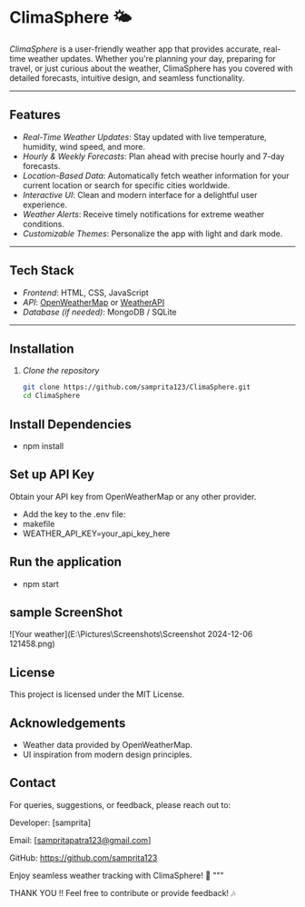 # ClimaSphere 🌤  
*ClimaSphere* is a user-friendly weather app that provides accurate, real-time weather updates. Whether you're planning your day, preparing for travel, or just curious about the weather, ClimaSphere has you covered with detailed forecasts, intuitive design, and seamless functionality.  

---

## Features  
- *Real-Time Weather Updates*: Stay updated with live temperature, humidity, wind speed, and more.  
- *Hourly & Weekly Forecasts*: Plan ahead with precise hourly and 7-day forecasts.  
- *Location-Based Data*: Automatically fetch weather information for your current location or search for specific cities worldwide.  
- *Interactive UI*: Clean and modern interface for a delightful user experience.  
- *Weather Alerts*: Receive timely notifications for extreme weather conditions.  
- *Customizable Themes*: Personalize the app with light and dark mode.  

---

## Tech Stack  
- *Frontend*: HTML, CSS, JavaScript  
- *API*: [OpenWeatherMap](https://openweathermap.org/) or [WeatherAPI](https://www.weatherapi.com/)  
- *Database (if needed)*: MongoDB / SQLite
  
---

## Installation  

1. *Clone the repository*  
   ```bash  
   git clone https://github.com/samprita123/ClimaSphere.git  
   cd ClimaSphere

## Install Dependencies

- npm install

## Set up API Key

Obtain your API key from OpenWeatherMap or any other provider.
- Add the key to the .env file:
- makefile
- WEATHER_API_KEY=your_api_key_here

## Run the application
- npm start

## sample ScreenShot
![Your weather](E:\Pictures\Screenshots\Screenshot 2024-12-06 121458.png)
## License
This project is licensed under the MIT License.
## Acknowledgements
- Weather data provided by OpenWeatherMap.
- UI inspiration from modern design principles.

## Contact

For queries, suggestions, or feedback, please reach out to:

Developer: [samprita]

Email: [sampritapatra123@gmail.com]

GitHub: https://github.com/samprita123

Enjoy seamless weather tracking with ClimaSphere! 🌈
"""

THANK YOU !!
Feel free to contribute or provide feedback! 🎶
